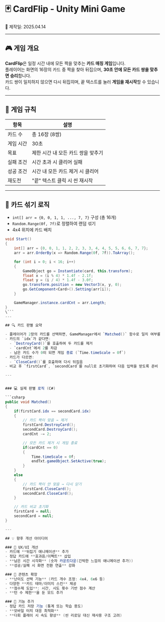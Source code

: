# 🃏 CardFlip - Unity Mini Game 
📅 제작일: 2025.04.14

---

## 🎮 게임 개요

**CardFlip**은 일정 시간 내에 모든 짝을 맞추는 **카드 매칭 게임**입니다.  
플레이어는 화면의 16장의 카드 중 짝을 찾아 뒤집으며, **30초 안에 모든 카드 쌍을 맞추면 승리**합니다.  
카드 쌍이 일치하지 않으면 다시 뒤집히며, 끝 텍스트를 눌러 **게임을 재시작**할 수 있습니다.

---

## 🎲 게임 규칙

| 항목 | 설명 |
|------|------|
| 카드 수 | 총 16장 (8쌍) |
| 게임 시간 | 30초 |
| 목표 | 제한 시간 내 모든 카드 쌍을 맞추기 |
| 실패 조건 | 시간 초과 시 클리어 실패 |
| 성공 조건 | 시간 내 모든 카드 제거 시 클리어 |
| 재도전 | "끝" 텍스트 클릭 시 씬 재시작 |

---

## 🔁 카드 섞기 로직

- `int[] arr = {0, 0, 1, 1, ..., 7, 7}` 구성 (총 16개)
- `Random.Range(0f, 7f)`로 정렬하여 랜덤 섞기
- 4x4 위치에 카드 배치

```csharp
void Start()
{
    int[] arr = {0, 0, 1, 1, 2, 2, 3, 3, 4, 4, 5, 5, 6, 6, 7, 7};
    arr = arr.OrderBy(x => Random.Range(0f, 7f)).ToArray();

    for (int i = 0; i < 16; i++)
    {
        GameObject go = Instantiate(card, this.transform);
        float x = (i % 4) * 1.4f - 2.1f;
        float y = (i / 4) * 1.4f - 3.0f;
        go.transform.position = new Vector3(x, y, 0);
        go.GetComponent<Card>().Setting(arr[i]);
    }

    GameManager.instance.cardCnt = arr.Length;
}
\```
---

## 🔍 카드 판별 요약

- 플레이어가 2장의 카드를 선택하면, GameManager에서 `Matched()` 함수로 일치 여부를 판별
- 카드의 `idx`가 같다면:
  - `DestroyCard()`를 호출하여 두 카드를 제거
  - `cardCnt`에서 2를 차감
  - 남은 카드 수가 0이 되면 게임 종료 (`Time.timeScale = 0f`)
- 카드가 다르면:
  - `CloseCard()`를 호출하여 다시 뒤집음
- 비교 후 `firstCard`, `secondCard`를 null로 초기화하여 다음 입력을 받도록 준비

---


### 💻 실제 판별 로직 (C#)

```csharp
public void Matched() 
{
    if(firstCard.idx == secondCard.idx)
    {
        // 카드 짝이 맞음 → 제거
        firstCard.DestroyCard();
        secondCard.DestroyCard();
        cardCnt -= 2;

        // 모든 카드 제거 시 게임 종료
        if(cardCnt == 0)
        {
            Time.timeScale = 0f;
            endTxt.gameObject.SetActive(true);
        }
    } 
    else
    {
        // 카드 짝이 안 맞음 → 다시 닫기
        firstCard.CloseCard();
        secondCard.CloseCard();
    }

    // 카드 비교 초기화
    firstCard = null;
    secondCard = null;
}

---

## 💡 향후 개선 아이디어

### 🎨 UX/UI 개선
- 카드에 **뒤집기 애니메이션** 추가
- 정답 카드에 **효과음/이펙트** 삽입
- **남은 시간 시각화** (숫자 카운트다운(긴박한 느낌의 애니메이션 추가))
- **성공/실패 시 화면 전환 연출** 강화

### 🧩 콘텐츠 확장
- **난이도 선택 기능** (카드 개수 조정: 4x4, 6x6 등)
- 다양한 **카드 테마/이미지 스킨** 제공
- **점수제 도입**: 시간, 시도 횟수 기반 점수 계산
- **턴 수 제한**을 둔 모드 추가

### 🔁 기능 추가
- 정답 카드 저장 기능 (통계 또는 학습 용도)
- **모바일 터치 대응 최적화**
- **다회 플레이 시 속도 향상** (씬 리로딩 대신 재사용 구조 고려)


